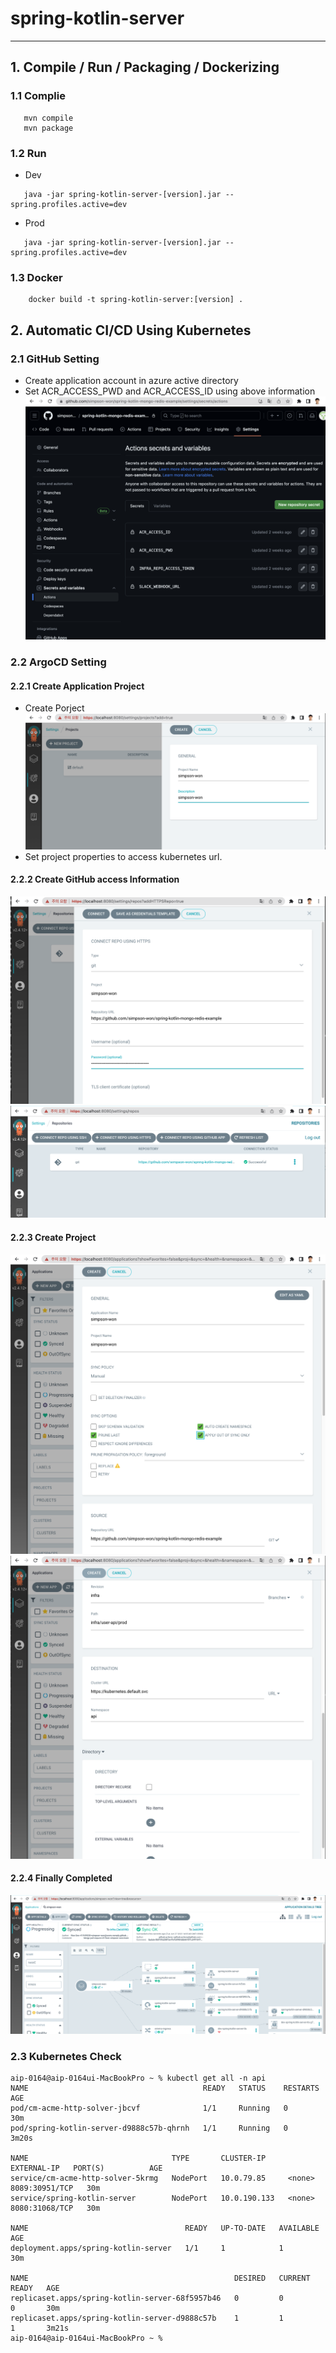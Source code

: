 # spring-kotlin-server

--------------------------------------

## 1. Compile / Run / Packaging / Dockerizing

### 1.1 Complie
```
   mvn compile
   mvn package
```

### 1.2 Run
+ Dev
```
   java -jar spring-kotlin-server-[version].jar --spring.profiles.active=dev 
```
+ Prod
```
   java -jar spring-kotlin-server-[version].jar --spring.profiles.active=dev 
```

### 1.3 Docker
```
    docker build -t spring-kotlin-server:[version] .
```

## 2. Automatic CI/CD Using Kubernetes
### 2.1 GitHub Setting
 - Create application account in azure active directory
 - Set ACR_ACCESS_PWD and ACR_ACCESS_ID using above information
![alt text](docs/image/image001.png "github setting")

### 2.2 ArgoCD Setting
 #### 2.2.1 Create Application Project
 - Create Porject
![alt text](docs/image/image002-1.png "argocd step 1-0")
 - Set project properties to access kubernetes url.

 #### 2.2.2 Create GitHub access Information
![alt text](docs/image/image003-1.png "argocd step 2-0")
![alt text](docs/image/image003-2.png "argocd step 2-1")
 #### 2.2.3 Create Project
![alt_text](docs/image/image004-1.png "argocd step 3-0")
![alt text](docs/image/image004-2.png "argocd step 3-1")
 #### 2.2.4 Finally Completed
![alt text](docs/image/image005-1.png "argocd step 4-0")

### 2.3 Kubernetes Check
```agsl
aip-0164@aip-0164ui-MacBookPro ~ % kubectl get all -n api
NAME                                       READY   STATUS    RESTARTS   AGE
pod/cm-acme-http-solver-jbcvf              1/1     Running   0          30m
pod/spring-kotlin-server-d9888c57b-qhrnh   1/1     Running   0          3m20s

NAME                                TYPE       CLUSTER-IP     EXTERNAL-IP   PORT(S)          AGE
service/cm-acme-http-solver-5krmg   NodePort   10.0.79.85     <none>        8089:30951/TCP   30m
service/spring-kotlin-server        NodePort   10.0.190.133   <none>        8080:31068/TCP   30m

NAME                                   READY   UP-TO-DATE   AVAILABLE   AGE
deployment.apps/spring-kotlin-server   1/1     1            1           30m

NAME                                              DESIRED   CURRENT   READY   AGE
replicaset.apps/spring-kotlin-server-68f5957b46   0         0         0       30m
replicaset.apps/spring-kotlin-server-d9888c57b    1         1         1       3m21s
aip-0164@aip-0164ui-MacBookPro ~ %
```